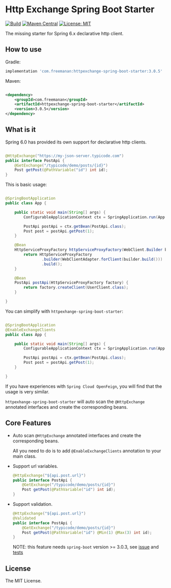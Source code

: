 # Http Exchange Spring Boot Starter

[![Build](https://img.shields.io/github/actions/workflow/status/DanielLiu1123/httpexchange-spring-boot-starter/build.yml?branch=main)](https://github.com/DanielLiu1123/httpexchange-spring-boot-starter/actions)
[![Maven Central](https://img.shields.io/maven-central/v/com.freemanan/httpexchange-spring-boot-starter)](https://search.maven.org/artifact/com.freemanan/httpexchange-spring-boot-starter)
[![License: MIT](https://img.shields.io/badge/License-MIT-yellow.svg)](https://opensource.org/licenses/MIT)

The missing starter for Spring 6.x declarative http client.

## How to use

Gradle:

```groovy
implementation 'com.freemanan:httpexchange-spring-boot-starter:3.0.5'
```

Maven:

```xml

<dependency>
    <groupId>com.freemanan</groupId>
    <artifactId>httpexchange-spring-boot-starter</artifactId>
    <version>3.0.5</version>
</dependency>
```

## What is it

Spring 6.0 has provided its own support for declarative http clients.

```java

@HttpExchange("https://my-json-server.typicode.com")
public interface PostApi {
    @GetExchange("/typicode/demo/posts/{id}")
    Post getPost(@PathVariable("id") int id);
}
```

This is basic usage:

```java

@SpringBootApplication
public class App {

    public static void main(String[] args) {
        ConfigurableApplicationContext ctx = SpringApplication.run(App.class, args);

        PostApi postApi = ctx.getBean(PostApi.class);
        Post post = postApi.getPost(1);
    }

    @Bean
    HttpServiceProxyFactory httpServiceProxyFactory(WebClient.Builder builder) {
        return HttpServiceProxyFactory
                .builder(WebClientAdapter.forClient(builder.build()))
                .build();
    }

    @Bean
    PostApi postApi(HttpServiceProxyFactory factory) {
        return factory.createClient(UserClient.class);
    }

}

```

You can simplify with `httpexhange-spring-boot-starter`:

```java

@SpringBootApplication
@EnableExchangeClients
public class App {

    public static void main(String[] args) {
        ConfigurableApplicationContext ctx = SpringApplication.run(App.class, args);

        PostApi postApi = ctx.getBean(PostApi.class);
        Post post = postApi.getPost(1);
    }

}
```

If you have experiences with `Spring Cloud OpenFeign`, you will find that the usage is very similar.

`httpexhange-spring-boot-starter` will auto scan the `@HttpExchange` annotated interfaces and create the corresponding
beans.

## Core Features

- Auto scan `@HttpExchange` annotated interfaces and create the corresponding beans.

  All you need to do is to add `@EnableExchangeClients` annotation to your main class.

- Support url variables.

  ```java
  @HttpExchange("${api.post.url}")
  public interface PostApi {
      @GetExchange("/typicode/demo/posts/{id}")
      Post getPost(@PathVariable("id") int id);
  }
  ```

- Support validation.

  ```java
  @HttpExchange("${api.post.url}")
  @Validated
  public interface PostApi {
      @GetExchange("/typicode/demo/posts/{id}")
      Post getPost(@PathVariable("id") @Min(1) @Max(3) int id);
  }
  ```

  NOTE: this feature needs `spring-boot` version >= 3.0.3,
  see [issue](https://github.com/spring-projects/spring-framework/issues/29782)
  and [tests](src/test/java/com/freemanan/starter/httpexchange/ValidationTests.java)

## License

The MIT License.

